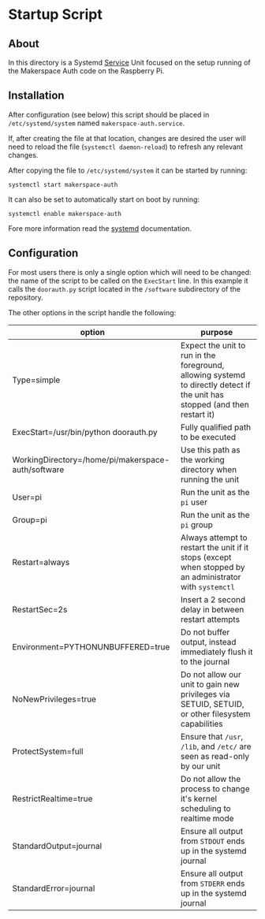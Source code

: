 # Startup Script

## About

In this directory is a Systemd [Service][systemd.service] Unit focused on the
setup running of the Makerspace Auth code on the Raspberry Pi.

## Installation

After configuration (see below) this script should be placed in
`/etc/systemd/system` named `makerspace-auth.service`.

If, after creating the file at that location, changes are desired the user will
need to reload the file (`systemctl daemon-reload`) to refresh any relevant
changes.

After copying the file to `/etc/systemd/system` it can be started by running:

```
systemctl start makerspace-auth
```

It can also be set to automatically start on boot by running:

```
systemctl enable makerspace-auth
```

Fore more information read the [systemd] documentation.

## Configuration

For most users there is only a single option which will need to be changed:
the name of the script to be called on the `ExecStart` line.  In this example it
calls the `doorauth.py` script located in the `/software` subdirectory of the
repository.


The other options in the script handle the following:


| option | purpose |
| --- | --- |
| Type=simple | Expect the unit to run in the foreground, allowing systemd to directly detect if the unit has stopped (and then restart it) |
| ExecStart=/usr/bin/python doorauth.py | Fully qualified path to be executed |
| WorkingDirectory=/home/pi/makerspace-auth/software | Use this path as the working directory when running the unit |
| User=pi | Run the unit as the `pi` user |
| Group=pi | Run the unit as the `pi` group |
| Restart=always | Always attempt to restart the unit if it stops (except when stopped by an administrator with `systemctl` |
| RestartSec=2s | Insert a 2 second delay in between restart attempts |
| Environment=PYTHONUNBUFFERED=true | Do not buffer output, instead immediately flush it to the journal  |
| NoNewPrivileges=true | Do not allow our unit to gain new privileges via SETUID, SETUID, or other filesystem capabilities |
| ProtectSystem=full | Ensure that `/usr`, `/lib`, and `/etc/` are seen as read-only by our unit |
| RestrictRealtime=true | Do not allow the process to change it's kernel scheduling to realtime mode |
| StandardOutput=journal | Ensure all output from `STDOUT` ends up in the systemd journal |
| StandardError=journal | Ensure all output from `STDERR` ends up in the systemd journal |




[systemd.service]: https://www.freedesktop.org/software/systemd/man/systemd.service.html
[systemd]: https://www.freedesktop.org/wiki/Software/systemd/
